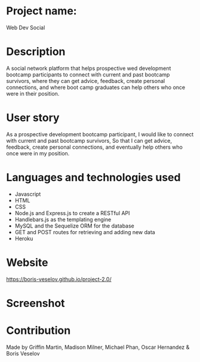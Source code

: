 # Project name: 

Web Dev Social

# Description

A social network platform that helps prospective wed development bootcamp participants to connect with current and past bootcamp survivors,
where they can get advice, feedback, create personal connections, and where boot camp graduates can help others who once were in their position.

# User story

As a prospective development bootcamp participant,
I would like to connect with current and past bootcamp survivors,
So that I can get advice, feedback, create personal connections, and eventually help others who once were in my position.

# Languages and technologies used

* Javascript
* HTML
* CSS
* Node.js and Express.js to create a RESTful API
* Handlebars.js as the templating engine
* MySQL and the Sequelize ORM for the database
* GET and POST routes for retrieving and adding new data
* Heroku

# Website

https://boris-veselov.github.io/project-2.0/

# Screenshot

# Contribution

Made by Griffin Martin, Madison Milner, Michael Phan, Oscar Hernandez & Boris Veselov
